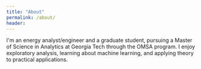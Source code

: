 ```yaml
---
title: "About"
permalink: /about/
header:
---
```


I'm an energy analyst/engineer and a graduate student, pursuing a Master of Science in Analytics at Georgia Tech through the OMSA program. I enjoy exploratory analysis, learning about machine learning, and applying theory to practical applications. 
